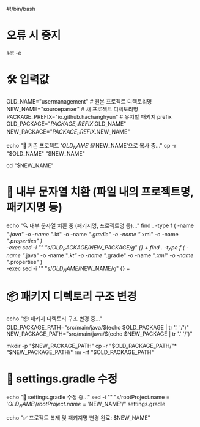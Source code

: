 #!/bin/bash

# 오류 시 중지
set -e

# 🛠️ 입력값
OLD_NAME="usermanagement"                  # 원본 프로젝트 디렉토리명
NEW_NAME="sourceparser"                    # 새 프로젝트 디렉토리명
PACKAGE_PREFIX="io.github.hachanghyun"     # 유지할 패키지 prefix
OLD_PACKAGE="$PACKAGE_PREFIX.$OLD_NAME"
NEW_PACKAGE="$PACKAGE_PREFIX.$NEW_NAME"

echo "🔄 기존 프로젝트 '$OLD_NAME'을 '$NEW_NAME'으로 복사 중..."
cp -r "$OLD_NAME" "$NEW_NAME"

cd "$NEW_NAME"

# 💬 내부 문자열 치환 (파일 내의 프로젝트명, 패키지명 등)
echo "🔍 내부 문자열 치환 중 (패키지명, 프로젝트명 등)..."
find . -type f \( -name "*.java" -o -name "*.kt" -o -name "*.gradle" -o -name "*.xml" -o -name "*.properties" \) \
  -exec sed -i "" "s/$OLD_PACKAGE/$NEW_PACKAGE/g" {} +
find . -type f \( -name "*.java" -o -name "*.kt" -o -name "*.gradle" -o -name "*.xml" -o -name "*.properties" \) \
  -exec sed -i "" "s/$OLD_NAME/$NEW_NAME/g" {} +

# 📦 패키지 디렉토리 구조 변경
echo "📦 패키지 디렉토리 구조 변경 중..."
OLD_PACKAGE_PATH="src/main/java/$(echo $OLD_PACKAGE | tr '.' '/')"
NEW_PACKAGE_PATH="src/main/java/$(echo $NEW_PACKAGE | tr '.' '/')"

mkdir -p "$NEW_PACKAGE_PATH"
cp -r "$OLD_PACKAGE_PATH/"* "$NEW_PACKAGE_PATH/"
rm -rf "$OLD_PACKAGE_PATH"

# 🔧 settings.gradle 수정
echo "🔧 settings.gradle 수정 중..."
sed -i "" "s/rootProject.name = '$OLD_NAME'/rootProject.name = '$NEW_NAME'/" settings.gradle

echo "✅ 프로젝트 복제 및 패키지명 변경 완료: $NEW_NAME"
